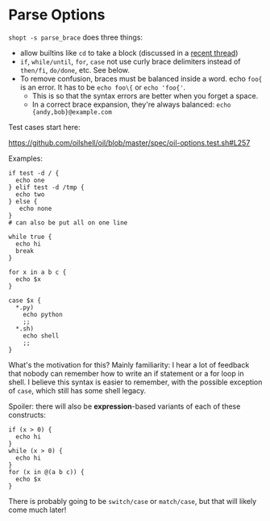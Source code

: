 Parse Options
=============

`shopt -s parse_brace` does three things:

- allow builtins like `cd` to take a block (discussed in a [recent thread](https://oilshell.zulipchat.com/#narrow/stream/121540-oil-discuss/topic/cd.20now.20takes.20a.20Ruby-like.20block))
- `if`, `while/until`, `for`, `case` not use curly brace delimiters instead of `then/fi`, `do/done`, etc.  See below.
- To remove confusion, braces must be balanced inside a word.  echo `foo{` is an error.  It has to be `echo foo\{` or `echo 'foo{'`.
  - This is so that the syntax errors are better when you forget a space.
  - In a correct brace expansion, they're always balanced: `echo {andy,bob}@example.com`


Test cases start here:

https://github.com/oilshell/oil/blob/master/spec/oil-options.test.sh#L257

Examples:

```
if test -d / {
  echo one
} elif test -d /tmp {
  echo two
} else {
   echo none
}
# can also be put all on one line

while true {
  echo hi
  break
}

for x in a b c {
  echo $x
}

case $x {
  *.py)
    echo python
    ;;
  *.sh)
    echo shell
    ;;
}
```


What's the motivation for this?  Mainly familiarity: I hear a lot of feedback that nobody can remember how to write an if statement or a for loop in shell.  I believe this syntax is easier to remember, with the possible exception of `case`, which still has some shell legacy.

Spoiler: there will also be **expression**-based variants of each of these constructs:

```
if (x > 0) {
  echo hi
}
while (x > 0) {
  echo hi
}
for (x in @(a b c)) {
  echo $x
}
```

There is probably going to be `switch/case` or `match/case`, but that will
likely come much later!


